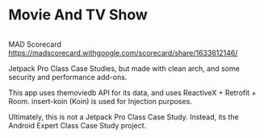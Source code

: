 # Movie And TV Show
[![<VStev>](https://circleci.com/gh/VStev/casestudy-jetpack/tree/development-branch-1.svg?style=svg)](https://circleci.com/gh/VStev/casestudy-jetpack?branch=development-branch-1)
  
MAD Scorecard https://madscorecard.withgoogle.com/scorecard/share/1633612146/
  
Jetpack Pro Class Case Studies, but made with clean arch, and some security and performance add-ons.

This app uses themoviedb API for its data, and uses ReactiveX + Retrofit + Room. insert-koin (Koin) is used for Injection purposes.

Ultimately, this is not a Jetpack Pro Class Case Study. Instead, its the Android Expert Class Case Study project.
